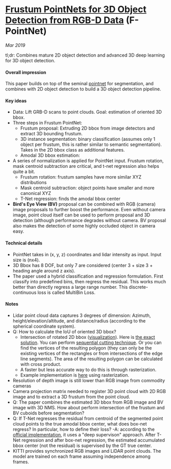 # [Frustum PointNets for 3D Object Detection from RGB-D Data](https://arxiv.org/pdf/1711.08488.pdf) (F-PointNet)
_Mar 2019_

tl;dr: Combines mature 2D object detection and advanced 3D deep learning for 3D object detection.

#### Overall impression
This paper builds on top of the seminal [pointnet](pointnet.md) for segmentation, and combines with 2D object detection to build a 3D  object detection pipeline.

#### Key ideas
- Data: Lift GRB-D scans to point clouds. Goal: estimation of oriented 3D bbox.
- Three steps in Frustum PointNet:
    - Frustum proposal: Extruding 2D bbox from image detectors and extract 3D bounding frustum.
    - 3D instance segmentation: binary classification (assumes only 1 object per frustum, this is rather similar to semantic segmentation). Takes in the 2D bbox class as additional features.
    - Amodal 3D bbox estimation: 
- A series of normalization is applied for PointNet input. Frustum rotation, mask centroid subtraction are critical, and t-net regression also helps quite a bit.
    - Frustum rotation: frustum samples have more similar XYZ distributions
    - Mask centroid subtraction: object points have smaller and more canonical XYZ
    - T-Net regression: finds the amodal bbox center
- **Bird's Eye View (BV)** proposal can be combined with RGB (camera) image proposals to further boost the performance. Even without camera image, point cloud itself can be used to perform proposal and 3D detection (although performance degrades without camera. BV proposal also makes the detection of some highly occluded object in camera easy.


#### Technical details
- PointNet takes in (x, y, z) coordinates and lidar intensity as input. Input size is (nx4).
- 3D Bbox has 8 DOF, but only 7 are considered (center 3 + size 3 + heading angle around z axis).
- The paper used a hybrid classification and regression formulation. First classify into predefined bins, then regress the residual. This works much better than directly regress a large range number. This discrete-continuous loss is called MultiBin Loss.

#### Notes
- Lidar point cloud data captures 3 degrees of dimension: Azimuth, height/elevation/altitude, and distance/radius (according to the spherical coordinate system).
- Q: How to calculate the IoU of oriented 3D bbox?
    - Intersection of rotated 2D bbox ([visualization](https://stackoverflow.com/questions/11670028/area-of-intersection-of-two-rotated-rectangles/11672022)). Here is [the exact solution](https://stackoverflow.com/a/45268241). You can perform [sequential cutting technique](https://stackoverflow.com/a/11672022). Or you can find the vertices of the resulting polygon (they can only be the existing vertices of the rectangles or from intersections of the edge line segments). The area of the resulting polygon can be calculated with cross product.
    - A faster but less accurate way to do this is through rasterization.
    - Example implementation is [here](https://github.com/kujason/wavedata/blob/c4b5aabd9eb3b74fad777349f75161032d3460fa/wavedata/tools/obj_detection/evaluation.py) using rasterization.
- Resolution of depth image is still lower than RGB image from commodity cameras
- Camera projection matrix needed to register 3D point cloud with 2D RGB image and to extract a 3D frustum from the point cloud.
- Q: The paper combines the estimated 3D bbox from RGB image and BV image with 3D NMS. How about perform intersection of the frustum and BV cuboids before segmentation?
- Q: If T-Net regresses the residual from centroid of the segmented point cloud points to the true amodal bbox center, what does box-net regress? In particular, how to define their loss?
    -A: according to the [official implementation](https://github.com/charlesq34/frustum-pointnets/blob/889c277144/models/model_util.py), it uses a "deep supervison" approach. After T-Net regression and after box-net regression, the estimated accumulated bbox center (not the residual) is supervised by the GT true center.
- KITTI provides synchronized RGB images and LiDAR point clouds. The model are trained on each frame assuming independence among frames.
